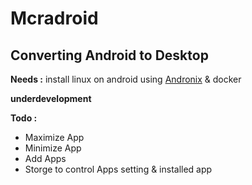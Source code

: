 # **Mcradroid**

## Converting Android to Desktop

**Needs :**
install linux on android using [Andronix](https://andronix.app/) & docker

**underdevelopment**

**Todo :**

- Maximize App
- Minimize App
- Add Apps
- Storge to control Apps setting & installed app
